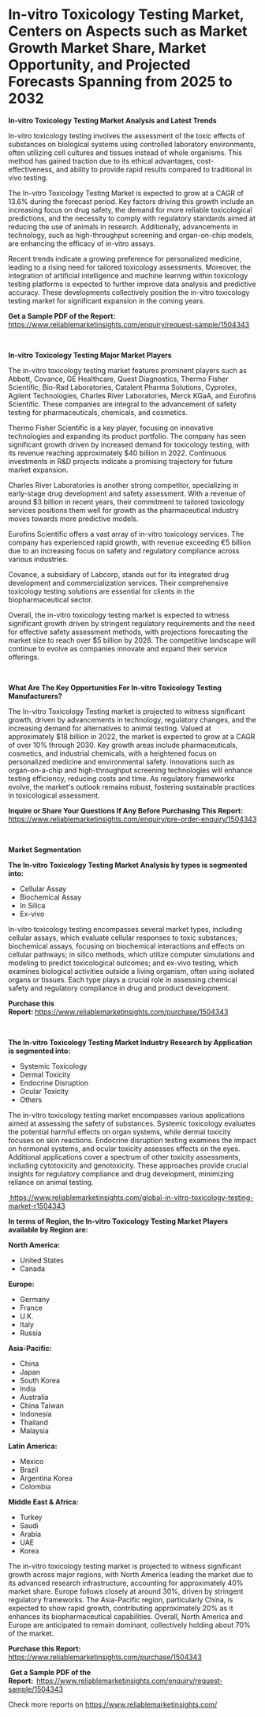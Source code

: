 <p><h1>In-vitro Toxicology Testing Market, Centers on Aspects such as Market Growth Market Share, Market Opportunity, and Projected Forecasts Spanning from 2025 to 2032</h1></p><p><strong>In-vitro Toxicology Testing Market Analysis and Latest Trends</strong></p>
<p><p>In-vitro toxicology testing involves the assessment of the toxic effects of substances on biological systems using controlled laboratory environments, often utilizing cell cultures and tissues instead of whole organisms. This method has gained traction due to its ethical advantages, cost-effectiveness, and ability to provide rapid results compared to traditional in vivo testing.</p><p>The In-vitro Toxicology Testing Market is expected to grow at a CAGR of 13.6% during the forecast period. Key factors driving this growth include an increasing focus on drug safety, the demand for more reliable toxicological predictions, and the necessity to comply with regulatory standards aimed at reducing the use of animals in research. Additionally, advancements in technology, such as high-throughput screening and organ-on-chip models, are enhancing the efficacy of in-vitro assays.</p><p>Recent trends indicate a growing preference for personalized medicine, leading to a rising need for tailored toxicology assessments. Moreover, the integration of artificial intelligence and machine learning within toxicology testing platforms is expected to further improve data analysis and predictive accuracy. These developments collectively position the in-vitro toxicology testing market for significant expansion in the coming years.</p></p>
<p><strong>Get a Sample PDF of the Report:&nbsp;</strong> <a href="https://www.reliablemarketinsights.com/enquiry/request-sample/1504343?utm_campaign=2197&utm_medium=2&utm_source=Github&utm_content=ia&utm_term=23032025&utm_id=in-vitro-toxicology-testing">https://www.reliablemarketinsights.com/enquiry/request-sample/1504343</a></p>
<p>&nbsp;</p>
<p><strong>In-vitro Toxicology Testing Major Market Players</strong></p>
<p><p>The in-vitro toxicology testing market features prominent players such as Abbott, Covance, GE Healthcare, Quest Diagnostics, Thermo Fisher Scientific, Bio-Rad Laboratories, Catalent Pharma Solutions, Cyprotex, Agilent Technologies, Charles River Laboratories, Merck KGaA, and Eurofins Scientific. These companies are integral to the advancement of safety testing for pharmaceuticals, chemicals, and cosmetics.</p><p>Thermo Fisher Scientific is a key player, focusing on innovative technologies and expanding its product portfolio. The company has seen significant growth driven by increased demand for toxicology testing, with its revenue reaching approximately $40 billion in 2022. Continuous investments in R&D projects indicate a promising trajectory for future market expansion.</p><p>Charles River Laboratories is another strong competitor, specializing in early-stage drug development and safety assessment. With a revenue of around $3 billion in recent years, their commitment to tailored toxicology services positions them well for growth as the pharmaceutical industry moves towards more predictive models.</p><p>Eurofins Scientific offers a vast array of in-vitro toxicology services. The company has experienced rapid growth, with revenue exceeding €5 billion due to an increasing focus on safety and regulatory compliance across various industries.</p><p>Covance, a subsidiary of Labcorp, stands out for its integrated drug development and commercialization services. Their comprehensive toxicology testing solutions are essential for clients in the biopharmaceutical sector.</p><p>Overall, the in-vitro toxicology testing market is expected to witness significant growth driven by stringent regulatory requirements and the need for effective safety assessment methods, with projections forecasting the market size to reach over $5 billion by 2028. The competitive landscape will continue to evolve as companies innovate and expand their service offerings.</p></p>
<p>&nbsp;</p>
<p><strong>What Are The Key Opportunities For In-vitro Toxicology Testing Manufacturers?</strong></p>
<p><p>The In-vitro Toxicology Testing market is projected to witness significant growth, driven by advancements in technology, regulatory changes, and the increasing demand for alternatives to animal testing. Valued at approximately $18 billion in 2022, the market is expected to grow at a CAGR of over 10% through 2030. Key growth areas include pharmaceuticals, cosmetics, and industrial chemicals, with a heightened focus on personalized medicine and environmental safety. Innovations such as organ-on-a-chip and high-throughput screening technologies will enhance testing efficiency, reducing costs and time. As regulatory frameworks evolve, the market's outlook remains robust, fostering sustainable practices in toxicological assessment.</p></p>
<p><strong>Inquire or Share Your Questions If Any Before Purchasing This Report:</strong> <a href="https://www.reliablemarketinsights.com/enquiry/pre-order-enquiry/1504343?utm_campaign=2197&utm_medium=2&utm_source=Github&utm_content=ia&utm_term=23032025&utm_id=in-vitro-toxicology-testing">https://www.reliablemarketinsights.com/enquiry/pre-order-enquiry/1504343</a></p>
<p>&nbsp;</p>
<p><strong>Market Segmentation</strong></p>
<p><strong>The In-vitro Toxicology Testing Market Analysis by types is segmented into:</strong></p>
<p><ul><li>Cellular Assay</li><li>Biochemical Assay</li><li>In Silica</li><li>Ex-vivo</li></ul></p>
<p><p>In-vitro toxicology testing encompasses several market types, including cellular assays, which evaluate cellular responses to toxic substances; biochemical assays, focusing on biochemical interactions and effects on cellular pathways; in silico methods, which utilize computer simulations and modeling to predict toxicological outcomes; and ex-vivo testing, which examines biological activities outside a living organism, often using isolated organs or tissues. Each type plays a crucial role in assessing chemical safety and regulatory compliance in drug and product development.</p></p>
<p><strong>Purchase this Report:&nbsp;</strong><a href="https://www.reliablemarketinsights.com/purchase/1504343?utm_campaign=2197&utm_medium=2&utm_source=Github&utm_content=ia&utm_term=23032025&utm_id=in-vitro-toxicology-testing">https://www.reliablemarketinsights.com/purchase/1504343</a></p>
<p>&nbsp;</p>
<p><strong>The In-vitro Toxicology Testing Market Industry Research by Application is segmented into:</strong></p>
<p><ul><li>Systemic Toxicology</li><li>Dermal Toxicity</li><li>Endocrine Disruption</li><li>Ocular Toxicity</li><li>Others</li></ul></p>
<p><p>The in-vitro toxicology testing market encompasses various applications aimed at assessing the safety of substances. Systemic toxicology evaluates the potential harmful effects on organ systems, while dermal toxicity focuses on skin reactions. Endocrine disruption testing examines the impact on hormonal systems, and ocular toxicity assesses effects on the eyes. Additional applications cover a spectrum of other toxicity assessments, including cytotoxicity and genotoxicity. These approaches provide crucial insights for regulatory compliance and drug development, minimizing reliance on animal testing.</p></p>
<p><a href="https://www.reliablemarketinsights.com/global-in-vitro-toxicology-testing-market-r1504343?utm_campaign=2197&utm_medium=2&utm_source=Github&utm_content=ia&utm_term=23032025&utm_id=in-vitro-toxicology-testing">&nbsp;https://www.reliablemarketinsights.com/global-in-vitro-toxicology-testing-market-r1504343</a></p>
<p><strong>In terms of Region, the In-vitro Toxicology Testing Market Players available by Region are:</strong></p>
<p>
    <p> <strong> North America: </strong>
        <ul>
            <li>United States</li>
            <li>Canada</li>
        </ul>
        </p> 
    <p> <strong> Europe: </strong>
        <ul>
            <li>Germany</li>
            <li>France</li>
            <li>U.K.</li>
            <li>Italy</li>
            <li>Russia</li>
        </ul>
        </p> 
    <p> <strong> Asia-Pacific: </strong>
        <ul>
            <li>China</li>
            <li>Japan</li>
            <li>South Korea</li>
            <li>India</li>
            <li>Australia</li>
            <li>China Taiwan</li>
            <li>Indonesia</li>
            <li>Thailand</li>
            <li>Malaysia</li>
        </ul>
        </p> 
    <p> <strong> Latin America: </strong>
        <ul>
            <li>Mexico</li>
            <li>Brazil</li>
            <li>Argentina Korea</li>
            <li>Colombia</li>
        </ul>
        </p> 
    <p> <strong> Middle East & Africa: </strong>
        <ul>
            <li>Turkey</li>
            <li>Saudi</li>
            <li>Arabia</li>
            <li>UAE</li>
            <li>Korea</li>
        </ul>
    </p>
    </p>
<p><p>The in-vitro toxicology testing market is projected to witness significant growth across major regions, with North America leading the market due to its advanced research infrastructure, accounting for approximately 40% market share. Europe follows closely at around 30%, driven by stringent regulatory frameworks. The Asia-Pacific region, particularly China, is expected to show rapid growth, contributing approximately 20% as it enhances its biopharmaceutical capabilities. Overall, North America and Europe are anticipated to remain dominant, collectively holding about 70% of the market.</p></p>
<p><strong>Purchase this Report: </strong><a href="https://www.reliablemarketinsights.com/purchase/1504343?utm_campaign=2197&utm_medium=2&utm_source=Github&utm_content=ia&utm_term=23032025&utm_id=in-vitro-toxicology-testing">https://www.reliablemarketinsights.com/purchase/1504343</a></p>
<p>&nbsp;<strong>Get a Sample PDF of the Report:&nbsp;&nbsp;</strong><a href="https://www.reliablemarketinsights.com/enquiry/request-sample/1504343?utm_campaign=2197&utm_medium=2&utm_source=Github&utm_content=ia&utm_term=23032025&utm_id=in-vitro-toxicology-testing">https://www.reliablemarketinsights.com/enquiry/request-sample/1504343</a></p>
<p><strong></strong></p>
<p>Check more reports on <a href="https://www.reliablemarketinsights.com/?utm_campaign=2197&utm_medium=2&utm_source=Github&utm_content=ia&utm_term=23032025&utm_id=in-vitro-toxicology-testing">https://www.reliablemarketinsights.com/</a></p>
